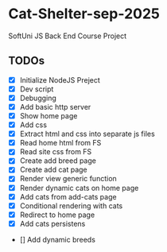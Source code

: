 # Cat-Shelter-sep-2025
SoftUni JS Back End Course Project

## TODOs

 - [x] Initialize NodeJS Preject 
 - [x] Dev script
 - [x] Debugging
 - [x] Add basic http server
 - [x] Show home page
 - [x] Add css
 - [x] Extract html and css into separate js files
 - [x] Read home html from FS
 - [x] Read site css from FS
 - [x] Create add breed page
 - [x] Create add cat page
 - [x] Render view generic function
 - [x] Render dynamic cats on home page
 - [x] Add cats from add-cats page
 - [x] Conditional rendering with cats
 - [x] Redirect to home page
 - [x] Add cats persistens
 - [] Add dynamic breeds
    